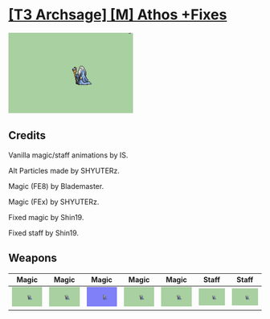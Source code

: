 # [\[T3 Archsage\] \[M\] Athos +Fixes](./)

<img src="./6.%20Magic/Magic_000.png" alt="[T3 Archsage] [M] Athos +Fixes standing" />

## Credits

Vanilla magic/staff animations by IS.

Alt Particles made by SHYUTERz.

Magic (FE8) by Blademaster.

Magic (FEx) by SHYUTERz.

Fixed magic by Shin19.

Fixed staff by Shin19.

## Weapons


|Magic |Magic |Magic |Magic |Magic |Staff |Staff |
|  :---: | :---: | :---: | :---: | :---: | :---: | :---: |
| <img alt="Magic animation" src="./6.%20Magic/Magic.gif" /> | <img alt="Magic animation" src="./6.%20Magic%20(Alt%20Particles)/Magic.gif" /> | <img alt="Magic animation" src="./6.%20Magic%20(FE8)/Magic.gif" /> | <img alt="Magic animation" src="./6.%20Magic%20(FEx)/Magic.gif" /> | <img alt="Magic animation" src="./6.%20Magic%20(Fixed)/Magic.gif" /> | <img alt="Staff animation" src="./7.%20Staff/Staff.gif" /> | <img alt="Staff animation" src="./7.%20Staff%20(Fixed)/Staff.gif" /> |
